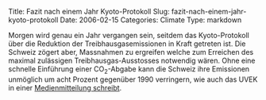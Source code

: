 Title: Fazit nach einem Jahr Kyoto-Protokoll
Slug: fazit-nach-einem-jahr-kyoto-protokoll
Date: 2006-02-15
Categories: Climate
Type: markdown

Morgen wird genau ein Jahr vergangen sein, seitdem das Kyoto-Protokoll über die Reduktion der Treibhausgasemissionen in Kraft getreten ist. Die Schweiz zögert aber, Massnahmen zu ergreifen welche zum Erreichen des maximal zulässigen Treibhausgas-Ausstosses notwendig wären. Ohne eine schnelle Einführung einer CO<sub>2</sub>-Abgabe kann die Schweiz ihre Emissionen unmöglich um acht Prozent gegenüber 1990 verringern, wie auch das UVEK in einer [Medienmitteilung schreibt](http://www.news.admin.ch/NSBSubscriber/message/de/3139).
